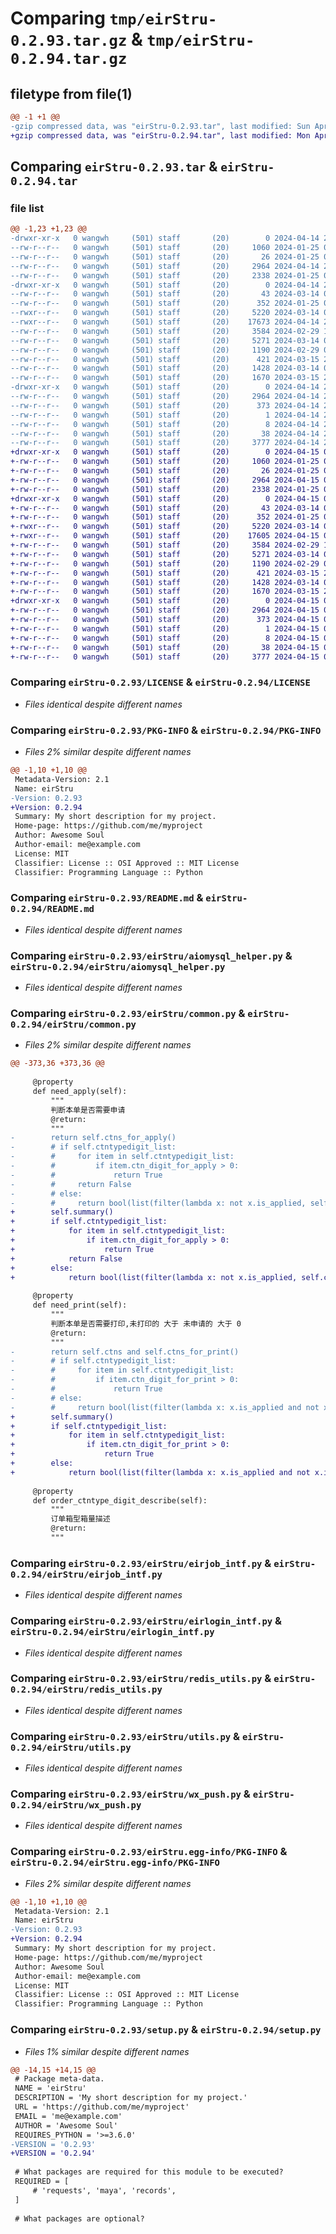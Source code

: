 # Comparing `tmp/eirStru-0.2.93.tar.gz` & `tmp/eirStru-0.2.94.tar.gz`

## filetype from file(1)

```diff
@@ -1 +1 @@
-gzip compressed data, was "eirStru-0.2.93.tar", last modified: Sun Apr 14 22:54:24 2024, max compression
+gzip compressed data, was "eirStru-0.2.94.tar", last modified: Mon Apr 15 07:34:03 2024, max compression
```

## Comparing `eirStru-0.2.93.tar` & `eirStru-0.2.94.tar`

### file list

```diff
@@ -1,23 +1,23 @@
-drwxr-xr-x   0 wangwh     (501) staff       (20)        0 2024-04-14 22:54:24.469102 eirStru-0.2.93/
--rw-r--r--   0 wangwh     (501) staff       (20)     1060 2024-01-25 06:27:18.000000 eirStru-0.2.93/LICENSE
--rw-r--r--   0 wangwh     (501) staff       (20)       26 2024-01-25 06:27:18.000000 eirStru-0.2.93/MANIFEST.in
--rw-r--r--   0 wangwh     (501) staff       (20)     2964 2024-04-14 22:54:24.468809 eirStru-0.2.93/PKG-INFO
--rw-r--r--   0 wangwh     (501) staff       (20)     2338 2024-01-25 06:27:18.000000 eirStru-0.2.93/README.md
-drwxr-xr-x   0 wangwh     (501) staff       (20)        0 2024-04-14 22:54:24.467881 eirStru-0.2.93/eirStru/
--rw-r--r--   0 wangwh     (501) staff       (20)       43 2024-03-14 03:14:41.000000 eirStru-0.2.93/eirStru/__init__.py
--rw-r--r--   0 wangwh     (501) staff       (20)      352 2024-01-25 06:27:18.000000 eirStru-0.2.93/eirStru/__version__.py
--rwxr--r--   0 wangwh     (501) staff       (20)     5220 2024-03-14 03:14:41.000000 eirStru-0.2.93/eirStru/aiomysql_helper.py
--rwxr--r--   0 wangwh     (501) staff       (20)    17673 2024-04-14 22:54:05.000000 eirStru-0.2.93/eirStru/common.py
--rw-r--r--   0 wangwh     (501) staff       (20)     3584 2024-02-29 12:42:57.000000 eirStru-0.2.93/eirStru/eirjob_intf.py
--rw-r--r--   0 wangwh     (501) staff       (20)     5271 2024-03-14 03:14:41.000000 eirStru-0.2.93/eirStru/eirlogin_intf.py
--rw-r--r--   0 wangwh     (501) staff       (20)     1190 2024-02-29 02:15:20.000000 eirStru-0.2.93/eirStru/redis_utils.py
--rw-r--r--   0 wangwh     (501) staff       (20)      421 2024-03-15 21:24:26.000000 eirStru-0.2.93/eirStru/test.py
--rw-r--r--   0 wangwh     (501) staff       (20)     1428 2024-03-14 03:14:41.000000 eirStru-0.2.93/eirStru/utils.py
--rw-r--r--   0 wangwh     (501) staff       (20)     1670 2024-03-15 21:25:26.000000 eirStru-0.2.93/eirStru/wx_push.py
-drwxr-xr-x   0 wangwh     (501) staff       (20)        0 2024-04-14 22:54:24.468601 eirStru-0.2.93/eirStru.egg-info/
--rw-r--r--   0 wangwh     (501) staff       (20)     2964 2024-04-14 22:54:24.000000 eirStru-0.2.93/eirStru.egg-info/PKG-INFO
--rw-r--r--   0 wangwh     (501) staff       (20)      373 2024-04-14 22:54:24.000000 eirStru-0.2.93/eirStru.egg-info/SOURCES.txt
--rw-r--r--   0 wangwh     (501) staff       (20)        1 2024-04-14 22:54:24.000000 eirStru-0.2.93/eirStru.egg-info/dependency_links.txt
--rw-r--r--   0 wangwh     (501) staff       (20)        8 2024-04-14 22:54:24.000000 eirStru-0.2.93/eirStru.egg-info/top_level.txt
--rw-r--r--   0 wangwh     (501) staff       (20)       38 2024-04-14 22:54:24.469152 eirStru-0.2.93/setup.cfg
--rw-r--r--   0 wangwh     (501) staff       (20)     3777 2024-04-14 22:54:23.000000 eirStru-0.2.93/setup.py
+drwxr-xr-x   0 wangwh     (501) staff       (20)        0 2024-04-15 07:34:03.841995 eirStru-0.2.94/
+-rw-r--r--   0 wangwh     (501) staff       (20)     1060 2024-01-25 06:27:18.000000 eirStru-0.2.94/LICENSE
+-rw-r--r--   0 wangwh     (501) staff       (20)       26 2024-01-25 06:27:18.000000 eirStru-0.2.94/MANIFEST.in
+-rw-r--r--   0 wangwh     (501) staff       (20)     2964 2024-04-15 07:34:03.841716 eirStru-0.2.94/PKG-INFO
+-rw-r--r--   0 wangwh     (501) staff       (20)     2338 2024-01-25 06:27:18.000000 eirStru-0.2.94/README.md
+drwxr-xr-x   0 wangwh     (501) staff       (20)        0 2024-04-15 07:34:03.841024 eirStru-0.2.94/eirStru/
+-rw-r--r--   0 wangwh     (501) staff       (20)       43 2024-03-14 03:14:41.000000 eirStru-0.2.94/eirStru/__init__.py
+-rw-r--r--   0 wangwh     (501) staff       (20)      352 2024-01-25 06:27:18.000000 eirStru-0.2.94/eirStru/__version__.py
+-rwxr--r--   0 wangwh     (501) staff       (20)     5220 2024-03-14 03:14:41.000000 eirStru-0.2.94/eirStru/aiomysql_helper.py
+-rwxr--r--   0 wangwh     (501) staff       (20)    17605 2024-04-15 07:33:47.000000 eirStru-0.2.94/eirStru/common.py
+-rw-r--r--   0 wangwh     (501) staff       (20)     3584 2024-02-29 12:42:57.000000 eirStru-0.2.94/eirStru/eirjob_intf.py
+-rw-r--r--   0 wangwh     (501) staff       (20)     5271 2024-03-14 03:14:41.000000 eirStru-0.2.94/eirStru/eirlogin_intf.py
+-rw-r--r--   0 wangwh     (501) staff       (20)     1190 2024-02-29 02:15:20.000000 eirStru-0.2.94/eirStru/redis_utils.py
+-rw-r--r--   0 wangwh     (501) staff       (20)      421 2024-03-15 21:24:26.000000 eirStru-0.2.94/eirStru/test.py
+-rw-r--r--   0 wangwh     (501) staff       (20)     1428 2024-03-14 03:14:41.000000 eirStru-0.2.94/eirStru/utils.py
+-rw-r--r--   0 wangwh     (501) staff       (20)     1670 2024-03-15 21:25:26.000000 eirStru-0.2.94/eirStru/wx_push.py
+drwxr-xr-x   0 wangwh     (501) staff       (20)        0 2024-04-15 07:34:03.841518 eirStru-0.2.94/eirStru.egg-info/
+-rw-r--r--   0 wangwh     (501) staff       (20)     2964 2024-04-15 07:34:03.000000 eirStru-0.2.94/eirStru.egg-info/PKG-INFO
+-rw-r--r--   0 wangwh     (501) staff       (20)      373 2024-04-15 07:34:03.000000 eirStru-0.2.94/eirStru.egg-info/SOURCES.txt
+-rw-r--r--   0 wangwh     (501) staff       (20)        1 2024-04-15 07:34:03.000000 eirStru-0.2.94/eirStru.egg-info/dependency_links.txt
+-rw-r--r--   0 wangwh     (501) staff       (20)        8 2024-04-15 07:34:03.000000 eirStru-0.2.94/eirStru.egg-info/top_level.txt
+-rw-r--r--   0 wangwh     (501) staff       (20)       38 2024-04-15 07:34:03.842045 eirStru-0.2.94/setup.cfg
+-rw-r--r--   0 wangwh     (501) staff       (20)     3777 2024-04-15 07:33:55.000000 eirStru-0.2.94/setup.py
```

### Comparing `eirStru-0.2.93/LICENSE` & `eirStru-0.2.94/LICENSE`

 * *Files identical despite different names*

### Comparing `eirStru-0.2.93/PKG-INFO` & `eirStru-0.2.94/PKG-INFO`

 * *Files 2% similar despite different names*

```diff
@@ -1,10 +1,10 @@
 Metadata-Version: 2.1
 Name: eirStru
-Version: 0.2.93
+Version: 0.2.94
 Summary: My short description for my project.
 Home-page: https://github.com/me/myproject
 Author: Awesome Soul
 Author-email: me@example.com
 License: MIT
 Classifier: License :: OSI Approved :: MIT License
 Classifier: Programming Language :: Python
```

### Comparing `eirStru-0.2.93/README.md` & `eirStru-0.2.94/README.md`

 * *Files identical despite different names*

### Comparing `eirStru-0.2.93/eirStru/aiomysql_helper.py` & `eirStru-0.2.94/eirStru/aiomysql_helper.py`

 * *Files identical despite different names*

### Comparing `eirStru-0.2.93/eirStru/common.py` & `eirStru-0.2.94/eirStru/common.py`

 * *Files 2% similar despite different names*

```diff
@@ -373,36 +373,36 @@
 
     @property
     def need_apply(self):
         """
         判断本单是否需要申请
         @return:
         """
-        return self.ctns_for_apply()
-        # if self.ctntypedigit_list:
-        #     for item in self.ctntypedigit_list:
-        #         if item.ctn_digit_for_apply > 0:
-        #             return True
-        #     return False
-        # else:
-        #     return bool(list(filter(lambda x: not x.is_applied, self.ctns)))
+        self.summary()
+        if self.ctntypedigit_list:
+            for item in self.ctntypedigit_list:
+                if item.ctn_digit_for_apply > 0:
+                    return True
+            return False
+        else:
+            return bool(list(filter(lambda x: not x.is_applied, self.ctns)))
 
     @property
     def need_print(self):
         """
         判断本单是否需要打印,未打印的 大于 未申请的 大于 0
         @return:
         """
-        return self.ctns and self.ctns_for_print()
-        # if self.ctntypedigit_list:
-        #     for item in self.ctntypedigit_list:
-        #         if item.ctn_digit_for_print > 0:
-        #             return True
-        # else:
-        #     return bool(list(filter(lambda x: x.is_applied and not x.is_printed, self.ctns)))
+        self.summary()
+        if self.ctntypedigit_list:
+            for item in self.ctntypedigit_list:
+                if item.ctn_digit_for_print > 0:
+                    return True
+        else:
+            return bool(list(filter(lambda x: x.is_applied and not x.is_printed, self.ctns)))
 
     @property
     def order_ctntype_digit_describe(self):
         """
         订单箱型箱量描述
         @return:
         """
```

### Comparing `eirStru-0.2.93/eirStru/eirjob_intf.py` & `eirStru-0.2.94/eirStru/eirjob_intf.py`

 * *Files identical despite different names*

### Comparing `eirStru-0.2.93/eirStru/eirlogin_intf.py` & `eirStru-0.2.94/eirStru/eirlogin_intf.py`

 * *Files identical despite different names*

### Comparing `eirStru-0.2.93/eirStru/redis_utils.py` & `eirStru-0.2.94/eirStru/redis_utils.py`

 * *Files identical despite different names*

### Comparing `eirStru-0.2.93/eirStru/utils.py` & `eirStru-0.2.94/eirStru/utils.py`

 * *Files identical despite different names*

### Comparing `eirStru-0.2.93/eirStru/wx_push.py` & `eirStru-0.2.94/eirStru/wx_push.py`

 * *Files identical despite different names*

### Comparing `eirStru-0.2.93/eirStru.egg-info/PKG-INFO` & `eirStru-0.2.94/eirStru.egg-info/PKG-INFO`

 * *Files 2% similar despite different names*

```diff
@@ -1,10 +1,10 @@
 Metadata-Version: 2.1
 Name: eirStru
-Version: 0.2.93
+Version: 0.2.94
 Summary: My short description for my project.
 Home-page: https://github.com/me/myproject
 Author: Awesome Soul
 Author-email: me@example.com
 License: MIT
 Classifier: License :: OSI Approved :: MIT License
 Classifier: Programming Language :: Python
```

### Comparing `eirStru-0.2.93/setup.py` & `eirStru-0.2.94/setup.py`

 * *Files 1% similar despite different names*

```diff
@@ -14,15 +14,15 @@
 # Package meta-data.
 NAME = 'eirStru'
 DESCRIPTION = 'My short description for my project.'
 URL = 'https://github.com/me/myproject'
 EMAIL = 'me@example.com'
 AUTHOR = 'Awesome Soul'
 REQUIRES_PYTHON = '>=3.6.0'
-VERSION = '0.2.93'
+VERSION = '0.2.94'
 
 # What packages are required for this module to be executed?
 REQUIRED = [
     # 'requests', 'maya', 'records',
 ]
 
 # What packages are optional?
```

